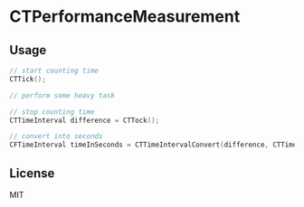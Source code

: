 # CTPerformanceMeasurement

## Usage

```c
// start counting time
CTTick();

// perform some heavy task

// stop counting time
CTTimeInterval difference = CTTock();

// convert into seconds
CFTimeInterval timeInSeconds = CTTimeIntervalConvert(difference, CTTimeUnitSeconds);
```

## License
MIT